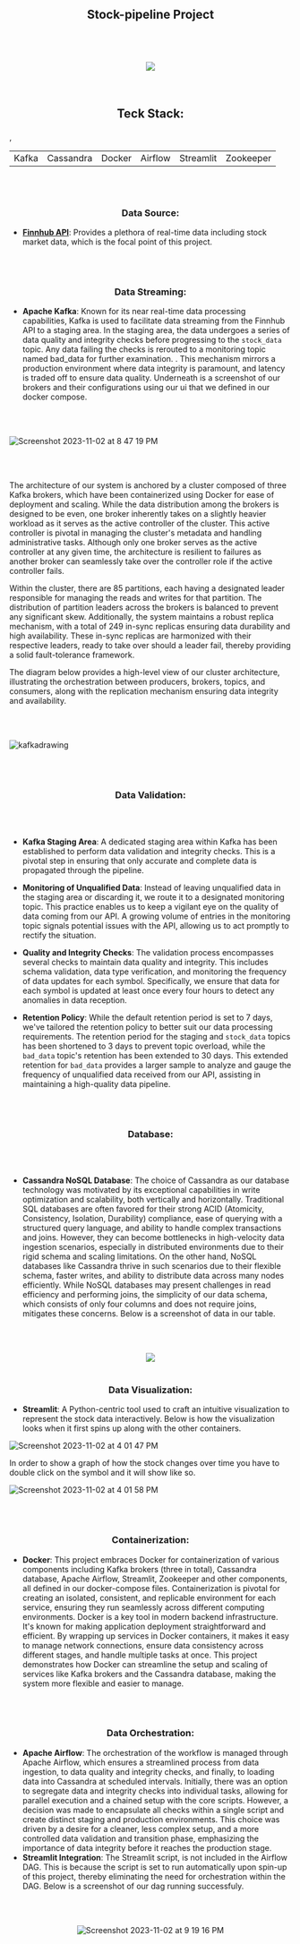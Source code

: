 ## <p align='center'> Stock-pipeline Project </p>

<br>
<br>
<br>

<div align="center">
  <img src="https://github.com/danielde720/stock-pipeline/assets/141448979/3f1f09dd-0484-44e1-918c-e430b6584afd">
</div>

<br>
<br>


## <p align='center'> Teck Stack: </p>

<table align="center">
  <tr>
    <td align="center">Kafka</td>,
    <td align="center">Cassandra</td>
    <td align="center">Docker</td>
    <td align="center">Airflow</td>
    <td align="center">Streamlit</td>
    <td align="center">Zookeeper</td>
  </tr>
</table>


<br>
<br>


### <p align='center'> Data Source: </p>
- **[Finnhub API](https://finnhub.io/)**: Provides a plethora of real-time data including stock market data, which is the focal point of this project. 


<br>
<br>


### <p align='center'> Data Streaming: </p>
- **Apache Kafka**: Known for its near real-time data processing capabilities, Kafka is used to facilitate data streaming from the Finnhub API to a staging area. In the staging area, the data undergoes a series of data quality and integrity checks before progressing to the `stock_data` topic. Any data failing the checks is rerouted to a monitoring topic named bad_data for further examination. . This mechanism mirrors a production environment where data integrity is paramount, and latency is traded off to ensure data quality. Underneath is a screenshot of our brokers and their configurations using our ui that we defined in our docker compose.

<br>
<br>

![Screenshot 2023-11-02 at 8 47 19 PM](https://github.com/danielde720/stock-pipeline/assets/141448979/920fd5bf-2283-48f3-8725-8b9a36d1ae06)

<br>
<br>




The architecture of our system is anchored by a cluster composed of three Kafka brokers, which have been containerized using Docker for ease of deployment and scaling. While the data distribution among the brokers is designed to be even, one broker inherently takes on a slightly heavier workload as it serves as the active controller of the cluster. This active controller is pivotal in managing the cluster's metadata and handling administrative tasks. Although only one broker serves as the active controller at any given time, the architecture is resilient to failures as another broker can seamlessly take over the controller role if the active controller fails.

Within the cluster, there are 85 partitions, each having a designated leader responsible for managing the reads and writes for that partition. The distribution of partition leaders across the brokers is balanced to prevent any significant skew. Additionally, the system maintains a robust replica mechanism, with a total of 249 in-sync replicas ensuring data durability and high availability. These in-sync replicas are harmonized with their respective leaders, ready to take over should a leader fail, thereby providing a solid fault-tolerance framework.

The diagram below provides a high-level view of our cluster architecture, illustrating the orchestration between producers, brokers, topics, and consumers, along with the replication mechanism ensuring data integrity and availability.

<br>
<br>

![kafkadrawing](https://github.com/danielde720/stock-pipeline/assets/141448979/40605e42-e5d8-4495-a433-0d414c052293)


<br>
<br>




### <p align='center'> Data Validation: </p> 

<br>
<br>

- **Kafka Staging Area**: A dedicated staging area within Kafka has been established to perform data validation and integrity checks. This is a pivotal step in ensuring that only accurate and complete data is propagated through the pipeline.

- **Monitoring of Unqualified Data**: Instead of leaving unqualified data in the staging area or discarding it, we route it to a designated monitoring topic. This practice enables us to keep a vigilant eye on the quality of data coming from our API. A growing volume of entries in the monitoring topic signals potential issues with the API, allowing us to act promptly to rectify the situation.

- **Quality and Integrity Checks**: The validation process encompasses several checks to maintain data quality and integrity. This includes schema validation, data type verification, and monitoring the frequency of data updates for each symbol. Specifically, we ensure that data for each symbol is updated at least once every four hours to detect any anomalies in data reception.

- **Retention Policy**: While the default retention period is set to 7 days, we've tailored the retention policy to better suit our data processing requirements. The retention period for the staging and `stock_data` topics has been shortened to 3 days to prevent topic overload, while the `bad_data` topic's retention has been extended to 30 days. This extended retention for `bad_data` provides a larger sample to analyze and gauge the frequency of unqualified data received from our API, assisting in maintaining a high-quality data pipeline.

<br>
<br>


### <p align='center'> Database: </p>


<br>
<br>

- **Cassandra NoSQL Database**: The choice of Cassandra as our database technology was motivated by its exceptional capabilities in write optimization and scalability, both vertically and horizontally. Traditional SQL databases are often favored for their strong ACID (Atomicity, Consistency, Isolation, Durability) compliance, ease of querying with a structured query language, and ability to handle complex transactions and joins. However, they can become bottlenecks in high-velocity data ingestion scenarios, especially in distributed environments due to their rigid schema and scaling limitations. On the other hand, NoSQL databases like Cassandra thrive in such scenarios due to their flexible schema, faster writes, and ability to distribute data across many nodes efficiently. While NoSQL databases may present challenges in read efficiency and performing joins, the simplicity of our data schema, which consists of only four columns and does not require joins, mitigates these concerns. Below is a screenshot of data in our table.

<br>
<br>


<p align='center'>
<img src="https://github.com/danielde720/stock-pipeline/assets/141448979/29fa1a27-8226-45c9-97f9-84d81b024fe3)"
</p>


<br>
<br>

  
### <p align='center'> Data Visualization: </p>
- **Streamlit**: A Python-centric tool used to craft an intuitive visualization to represent the stock data interactively. Below is how the visualization looks when it first spins up along with the other containers.

![Screenshot 2023-11-02 at 4 01 47 PM](https://github.com/danielde720/stock-pipeline/assets/141448979/729c4198-73c4-4fa4-b150-a6793f1cad78)


In order to show a graph of how the stock changes over time you have to double click on the symbol and it will show like so.

![Screenshot 2023-11-02 at 4 01 58 PM](https://github.com/danielde720/stock-pipeline/assets/141448979/2685cb12-bdf6-4bab-89c4-4f70ec8e1584)


<br>
<br>


### <p align='center'> Containerization: </p>
- **Docker**: This project embraces Docker for containerization of various components including Kafka brokers (three in total), Cassandra database, Apache Airflow, Streamlit, Zookeeper and other components, all defined in our docker-compose files. Containerization is pivotal for creating an isolated, consistent, and replicable environment for each service, ensuring they run seamlessly across different computing environments. Docker is a key tool in modern backend infrastructure. It's known for making application deployment straightforward and efficient. By wrapping up services in Docker containers, it makes it easy to manage network connections, ensure data consistency across different stages, and handle multiple tasks at once. This project demonstrates how Docker can streamline the setup and scaling of services like Kafka brokers and the Cassandra database, making the system more flexible and easier to manage.


<br>
<br>


### <p align='center'> Data Orchestration: </p>
- **Apache Airflow**: The orchestration of the workflow is managed through Apache Airflow, which ensures a streamlined process from data ingestion, to data quality and integrity checks, and finally, to loading data into Cassandra at scheduled intervals. Initially, there was an option to segregate data and integrity checks into individual tasks, allowing for parallel execution and a chained setup with the core scripts. However, a decision was made to encapsulate all checks within a single script and create distinct staging and production environments. This choice was driven by a desire for a cleaner, less complex setup, and a more controlled data validation and transition phase, emphasizing the importance of data integrity before it reaches the production stage. 
- **Streamlit Integration**: The Streamlit script, is not included in the Airflow DAG. This is because the script is set to run automatically upon spin-up of this project, thereby eliminating the need for orchestration within the DAG. Below is a screenshot of our dag running successfuly.


<br>
<br>


<p align="center">
  <img src="https://github.com/danielde720/stock-pipeline/assets/141448979/bef83c37-c722-45ce-9bf4-de2b521a3970" alt="Screenshot 2023-11-02 at 9 19 16 PM"/>
</p>






